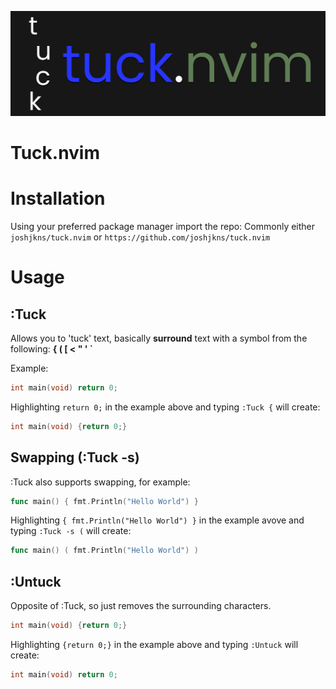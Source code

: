 ![banner](banner.png)

# Tuck.nvim

# Installation
Using your preferred package manager import the repo:
Commonly either `joshjkns/tuck.nvim` or `https://github.com/joshjkns/tuck.nvim`

# Usage

## :Tuck 
Allows you to 'tuck' text, basically **surround** text with a symbol from the following: **{ ( [ < " ' `**

Example:

```C
int main(void) return 0;
```

Highlighting `return 0;` in the example above and typing `:Tuck {` will create:

```C 
int main(void) {return 0;}
```

## Swapping (:Tuck -s)
:Tuck also supports swapping, for example:

```go
func main() { fmt.Println("Hello World") }
```

Highlighting `{ fmt.Println("Hello World") }` in the example avove and typing `:Tuck -s (` will create:

```go
func main() ( fmt.Println("Hello World") )
```

## :Untuck
Opposite of :Tuck, so just removes the surrounding characters.

```C 
int main(void) {return 0;}
```

Highlighting `{return 0;}` in the example above and typing `:Untuck` will create:


```C 
int main(void) return 0;
```


